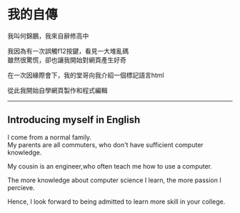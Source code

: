 <DOCTYPE html>
<html>
  <head>
    <meta charset="UTF-8">
    <title> self introduce </title>
    </head>
  <body>
    <h1>我的自傳</h1>
      <p> 我叫何錦鵬，我來自辭修高中</p>
      <p>我因為有一次誤觸f12按鍵，看見一大堆亂碼<br>
    雖然很驚慌，卻也讓我開始對網頁產生好奇</p>
     <p>在一次因緣際會下，我的堂哥向我介紹一個標記語言html</p>
       <p>從此我開始自學網頁製作和程式編輯</p>
      <hr>
      <h2>Introducing myself in English</h2>
     <p>  I come from a normal family.<br>
    My parents are all commuters, who don't have sufficient computer knowledge. </p>
 <p>My cousin is an engineer,who often teach me how to use a computer.</p>
     <p>The more knowledge about computer science I learn, the more passion I percieve.</p>
    <p>Hence, I look forward to being admitted to learn more skill in your college.</p>
    </body>
  </html>
